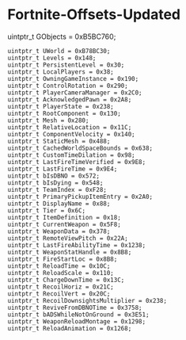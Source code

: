 # Fortnite-Offsets-Updated

  uintptr_t GObjects = 0xB5BC760;
  
    uintptr_t UWorld = 0xB78BC30;
    uintptr_t Levels = 0x148;
    uintptr_t PersistentLevel = 0x30;
    uintptr_t LocalPlayers = 0x38;
    uintptr_t OwningGameInstance = 0x190;
    uintptr_t ControlRotation = 0x290;
    uintptr_t PlayerCameraManager = 0x2C0;
    uintptr_t AcknowledgedPawn = 0x2A8;
    uintptr_t PlayerState = 0x238;
    uintptr_t RootComponent = 0x130;
    uintptr_t Mesh = 0x280;
    uintptr_t RelativeLocation = 0x11C;
    uintptr_t ComponentVelocity = 0x140;
    uintptr_t StaticMesh = 0x488;
    uintptr_t CachedWorldSpaceBounds = 0x638;
    uintptr_t CustomTimeDilation = 0x98;
    uintptr_t LastFireTimeVerified = 0x9E8;
    uintptr_t LastFireTime = 0x9E4;
    uintptr_t bIsDBNO = 0x572;
    uintptr_t bIsDying = 0x548;
    uintptr_t TeamIndex = 0xF28;
    uintptr_t PrimaryPickupItemEntry = 0x2A0;
    uintptr_t DisplayName = 0x88;
    uintptr_t Tier = 0x6C;
    uintptr_t ItemDefinition = 0x18;
    uintptr_t CurrentWeapon = 0x5F8;
    uintptr_t WeaponData = 0x378;
    uintptr_t RemoteViewPitch = 0x22A;
    uintptr_t LastFireAbilityTime = 0x1238;
    uintptr_t WeaponStatHandle = 0x8B8;
    uintptr_t FireStartLoc = 0x8B8;
    uintptr_t ReloadTime = 0x10C;
    uintptr_t ReloadScale = 0x110;
    uintptr_t ChargeDownTime = 0x13C;
    uintptr_t RecoilHoriz = 0x21C;
    uintptr_t RecoilVert = 0x20C;
    uintptr_t RecoilDownsightsMultiplier = 0x238;
    uintptr_t ReviveFromDBNOTime = 0x3758;
    uintptr_t bADSWhileNotOnGround = 0x3E51;
    uintptr_t WeaponReloadMontage = 0x1298;
    uintptr_t ReloadAnimation = 0x1268;
